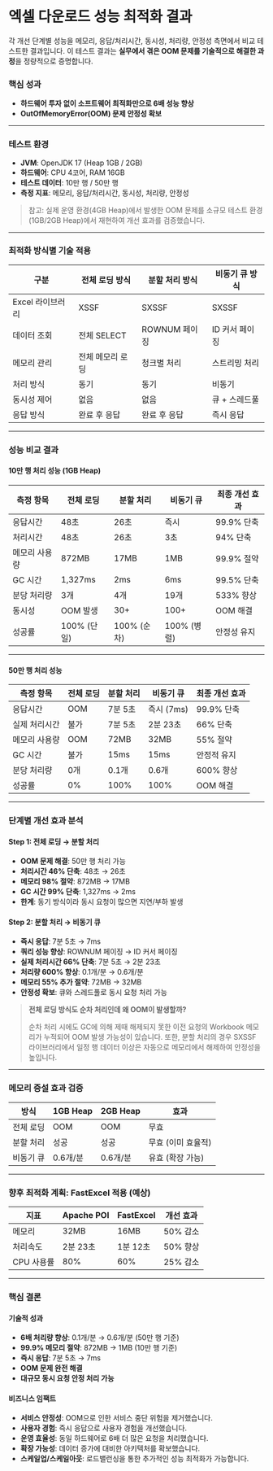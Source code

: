 # **엑셀 다운로드 성능 최적화 결과**
각 개선 단계별 성능을 메모리, 응답/처리시간, 동시성, 처리량, 안정성 측면에서 비교 테스트한 결과입니다.
이 테스트 결과는 **실무에서 겪은 OOM 문제를 기술적으로 해결한 과정**을 정량적으로 증명합니다.

### **핵심 성과**

* **하드웨어 투자 없이 소프트웨어 최적화만으로 6배 성능 향상**
* **OutOfMemoryError(OOM) 문제 안정성 확보**

---

### **테스트 환경**

* **JVM**: OpenJDK 17 (Heap 1GB / 2GB)
* **하드웨어**: CPU 4코어, RAM 16GB
* **테스트 데이터**: 10만 행 / 50만 행
* **측정 지표**: 메모리, 응답/처리시간, 동시성, 처리량, 안정성
> 참고: 실제 운영 환경(4GB Heap)에서 발생한 OOM 문제를 소규모 테스트 환경(1GB/2GB Heap)에서 재현하여 개선 효과를 검증했습니다.
---

### **최적화 방식별 기술 적용**

| 구분 | 전체 로딩 방식 | 분할 처리 방식 | 비동기 큐 방식 |
|---|---|---|---|
| Excel 라이브러리 | XSSF | SXSSF | SXSSF |
| 데이터 조회 | 전체 SELECT | ROWNUM 페이징 | ID 커서 페이징 |
| 메모리 관리 | 전체 메모리 로딩 | 청크별 처리 | 스트리밍 처리 |
| 처리 방식 | 동기 | 동기 | 비동기 |
| 동시성 제어 | 없음 | 없음 | 큐 + 스레드풀 |
| 응답 방식 | 완료 후 응답 | 완료 후 응답 | 즉시 응답 |

---

### **성능 비교 결과**

#### **10만 행 처리 성능 (1GB Heap)**

| 측정 항목 | 전체 로딩 | 분할 처리 | 비동기 큐 | 최종 개선 효과 |
|---|---|---|---|---|
| 응답시간 | 48초 | 26초 | 즉시 | 99.9% 단축 |
| 처리시간 | 48초 | 26초 | 3초 | 94% 단축 |
| 메모리 사용량 | 872MB | 17MB | 1MB | 99.9% 절약 |
| GC 시간 | 1,327ms | 2ms | 6ms | 99.5% 단축 |
| 분당 처리량 | 3개 | 4개 | 19개 | 533% 향상 |
| 동시성 | OOM 발생 | 30+ | 100+ | OOM 해결 |
| 성공률 | 100% (단일) | 100% (순차) | 100% (병렬) | 안정성 유지 |

---

#### **50만 행 처리 성능**

| 측정 항목 | 전체 로딩 | 분할 처리 | 비동기 큐 | 최종 개선 효과 |
|---|---|---|---|---|
| 응답시간 | OOM | 7분 5초 | 즉시 (7ms) | 99.9% 단축 |
| 실제 처리시간 | 불가 | 7분 5초 | 2분 23초 | 66% 단축 |
| 메모리 사용량 | OOM | 72MB | 32MB | 55% 절약 |
| GC 시간 | 불가 | 15ms | 15ms | 안정적 유지 |
| 분당 처리량 | 0개 | 0.1개 | 0.6개 | 600% 향상 |
| 성공률 | 0% | 100% | 100% | OOM 해결 |

---

### **단계별 개선 효과 분석**

#### **Step 1: 전체 로딩 → 분할 처리**

* **OOM 문제 해결**: 50만 행 처리 가능
* **처리시간 46% 단축**: 48초 → 26초
* **메모리 98% 절약**: 872MB → 17MB
* **GC 시간 99% 단축**: 1,327ms → 2ms
* **한계**: 동기 방식이라 동시 요청이 많으면 지연/부하 발생

#### **Step 2: 분할 처리 → 비동기 큐**

* **즉시 응답**: 7분 5초 → 7ms
* **쿼리 성능 향상**: ROWNUM 페이징 → ID 커서 페이징
* **실제 처리시간 66% 단축**: 7분 5초 → 2분 23초
* **처리량 600% 향상**: 0.1개/분 → 0.6개/분
* **메모리 55% 추가 절약**: 72MB → 32MB
* **안정성 확보**: 큐와 스레드풀로 동시 요청 처리 가능

> **전체 로딩 방식도 순차 처리인데 왜 OOM이 발생할까?**
>
> 순차 처리 시에도 GC에 의해 제때 해제되지 못한 이전 요청의 Workbook 메모리가 누적되어 OOM 발생 가능성이 있습니다. 또한, 분할 처리의 경우 SXSSF 라이브러리에서 일정 행 데이터 이상은 자동으로 메모리에서 해제하여 안정성을 높입니다.

---

### **메모리 증설 효과 검증**

| 방식 | 1GB Heap | 2GB Heap | 효과                  |
|---|---|---|---------------------|
| 전체 로딩 | OOM | OOM | 무효                  |
| 분할 처리 | 성공 | 성공 | 무효 (이미 효율적)         |
| 비동기 큐 | 0.6개/분 | 0.6개/분 | 유효 (확장 가능) |

---

### **향후 최적화 계획: FastExcel 적용 (예상)**

| 지표 | Apache POI | FastExcel | 개선 효과 |
|---|---|---|---|
| 메모리 | 32MB | 16MB | 50% 감소 |
| 처리속도 | 2분 23초 | 1분 12초 | 50% 향상 |
| CPU 사용률 | 80% | 60% | 25% 감소 |

---

### **핵심 결론**

#### **기술적 성과**

* **6배 처리량 향상**: 0.1개/분 → 0.6개/분 (50만 행 기준)
* **99.9% 메모리 절약**: 872MB → 1MB (10만 행 기준)
* **즉시 응답**: 7분 5초 → 7ms
* **OOM 문제 완전 해결**
* **대규모 동시 요청 안정 처리 가능**

#### **비즈니스 임팩트**

* **서비스 안정성**: OOM으로 인한 서비스 중단 위험을 제거했습니다.
* **사용자 경험**: 즉시 응답으로 사용자 경험을 개선했습니다.
* **운영 효율성**: 동일 하드웨어로 6배 더 많은 요청을 처리했습니다.
* **확장 가능성**: 데이터 증가에 대비한 아키텍처를 확보했습니다.
* **스케일업/스케일아웃**: 로드밸런싱을 통한 추가적인 성능 최적화가 가능합니다.